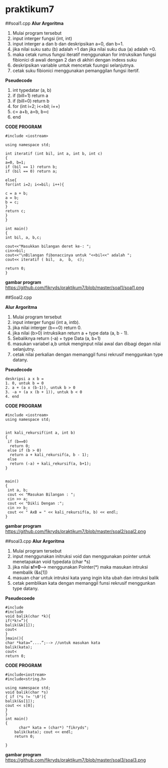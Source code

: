 # praktikum7
##soal1.cpp
**Alur Argoritma**
1. Mulai program tersebut 
2. input interger fungsi (int, int)
4. input interger a dan b dan deskripsikan a=0, dan b=1.
5. jika nilai suku satu (b) adalah =1 dan jika nilai suku dua (a) adalah =0.
6. maka cetak rumus fungsi iteratif menggunakan for intruksikan fungsi fibionici di awali dengan 2 dan di akhiri dengan indexs suku
7. deskripsikan variable untuk mencetak fuungsi selanjutnya.
8. cetak suku fibionici menggunakan pemanggilan fungsi itertif.

**Pseudecode**
1. int typedatar (a, b)
2. if (bill=1) return a
3. if (bill=0) return b
4. for (int i=2; i<=bil; i++)
5. c= a+b, a=b, b=c
6. end 

**CODE PROGRAM**
```
#include <iostream>

using namespace std;

int iteratif (int bil, int a, int b, int c)
{
a=0, b=1;
if (bil == 1) return b;
if (bil == 0) return a;

else{
for(int i=2; i<=bil; i++){

c = a + b;
a = b;
b = c;
}
return c;
}
}

int main()
{
int bil, a, b,c;

cout<<"Masukkan bilangan deret ke-: ";
cin>>bil;
cout<<"\nBilangan fibonaccinya untuk "<<bil<<" adalah ";
cout<< iteratif ( bil,  a,  b,  c);

return 0;
}
```
**gambar program**
https://github.com/fikryds/praktikum7/blob/master/soal1/soal1.png


##Soal2.cpp

**Alur Argoritma**
1. Mulai program tersebut 
2. input interger fungsi (int a, intb).
3. jika nilai interger (b==0) return 0.
4. jika nilai (b>0) intruksikan return a + type data (a, b - 1).
5. Sebaliknya return (-a) + type Data (a, b+1)
6. masukan variabel a,b untuk menginput nilai awal dan dibagi degan nilai selanjutny.
7. cetak nilai perkalian dengan memanggil funsi rekrusif menggunkan type datany.

**Pseudecode**
```
deskripsi a x b =
1. 0, untuk b = 0
2. a + (a x (b-1)), untuk b > 0
3. -a + (a x (b + 1)), untuk b < 0
4. end
```

**CODE PROGRAM**
```
#include <iostream>
using namespace std;


int kali_rekursif(int a, int b)
{
 if (b==0)
  return 0;
 else if (b > 0)
  return a + kali_rekursif(a, b - 1);
 else
  return (-a) + kali_rekursif(a, b+1);
}


main()
{
 int a, b;
 cout << "Masukan Bilangan : ";
 cin >> a;
 cout << "Dikli Dengan :";
 cin >> b;
 cout << " AxB = " << kali_rekursif(a, b) << endl;
}
```
**gambar program**
https://github.com/fikryds/praktikum7/blob/master/soal2/soal2.png

##soal3.cpp
**Alur Argoritma**
1. Mulai program tersebut 
2. input menggunakan initruksi void dan menggunakan pointer untuk menetapakan void typedata (char *s)
3. jika nilai **s!=0**--> menggunakan Pointer(*) maka masukan intruksi membalik (&s[1])
4. masuan char untuk intruksi kata yang ingin kita ubah dan intruksi balik
5. cetak pemblikan kata dengan memanggil funsi rekrusif menggunkan type datany.

**Pseudecoede**
```
#include
#include
void balik(char *k){
if(*k!=”){
balik(&k[1]);
cout<
}
}main(){
char *kata=”....”;--> //untuk masukan kata
balik(kata);
cout<
return 0;
```
**CODE PROGRAM**
```
#include<iostream>
#include<string.h>

using namespace std;
void balik(char *s)
{ if (*s != '\0'){
balik(&s[1]);
cout << s[0];
}
}
int main()
{
      char* kata = (char*) "fikryds";
    balik(kata); cout << endl;
    return 0;

}
```
**gambar program**
https://github.com/fikryds/praktikum7/blob/master/soal3/soal3.png
